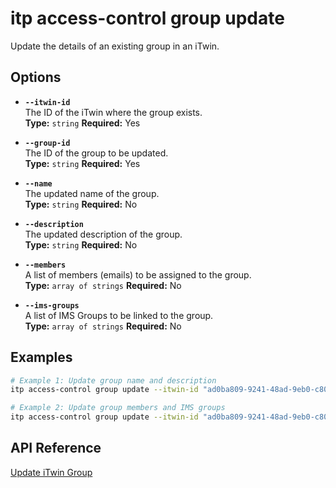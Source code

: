 # itp access-control group update

Update the details of an existing group in an iTwin.

## Options

- **`--itwin-id`**  
  The ID of the iTwin where the group exists.  
  **Type:** `string` **Required:** Yes

- **`--group-id`**  
  The ID of the group to be updated.  
  **Type:** `string` **Required:** Yes

- **`--name`**  
  The updated name of the group.  
  **Type:** `string` **Required:** No

- **`--description`**  
  The updated description of the group.  
  **Type:** `string` **Required:** No

- **`--members`**  
  A list of members (emails) to be assigned to the group.  
  **Type:** `array of strings` **Required:** No

- **`--ims-groups`**  
  A list of IMS Groups to be linked to the group.  
  **Type:** `array of strings` **Required:** No

## Examples

```bash
# Example 1: Update group name and description
itp access-control group update --itwin-id "ad0ba809-9241-48ad-9eb0-c8038c1a1d51" --group-id "bf4d8b36-25d7-4b72-b38b-12c1f0325f42" --name "Updated Engineering Team" --description "Updated description"

# Example 2: Update group members and IMS groups
itp access-control group update --itwin-id "ad0ba809-9241-48ad-9eb0-c8038c1a1d51" --group-id "bf4d8b36-25d7-4b72-b38b-12c1f0325f42" --members '["john.doe@example.com", "jane.doe@example.com"]' --imsGroups '["Sample IMS Group"]'
```

## API Reference

[Update iTwin Group](https://developer.bentley.com/apis/access-control-v2/operations/update-itwin-group/)
